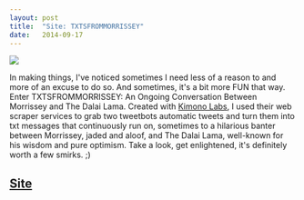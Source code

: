 ```yaml
---
layout: post
title:  "Site: TXTSFROMMORRISSEY"
date:   2014-09-17 
---
```


<img src="{{ site.baseurl }}/assets/img/moz-screen.png">


In making things, I've noticed sometimes I need less of a reason to and more of an excuse to do so. And sometimes, it's a bit more FUN that way. Enter TXTSFROMMORRISSEY: An Ongoing Conversation Between Morrissey and The Dalai Lama. Created with [Kimono Labs](https://www.kimonolabs.com/), I used their web scraper services to grab two tweetbots automatic tweets and turn them into txt messages that continuously run on, sometimes to a hilarious banter between Morrissey, jaded and aloof, and The Dalai Lama, well-known for his wisdom and pure optimism. Take a look, get enlightened, it's definitely worth a few smirks. ;)

## [Site](http://txtsfrommorrissey.com/) 

